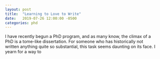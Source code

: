 ```yaml
---
layout: post
title:  "Learning to Love to Write"
date:   2019-07-26 12:00:00 -0500
categories: phd
---
```


I have recently begun a PhD program, and as many know, the climax of a PhD is a tome-like dissertation. For someone who has historically not written anything quite so substantial, this task seems daunting on its face. I yearn for a way to 
